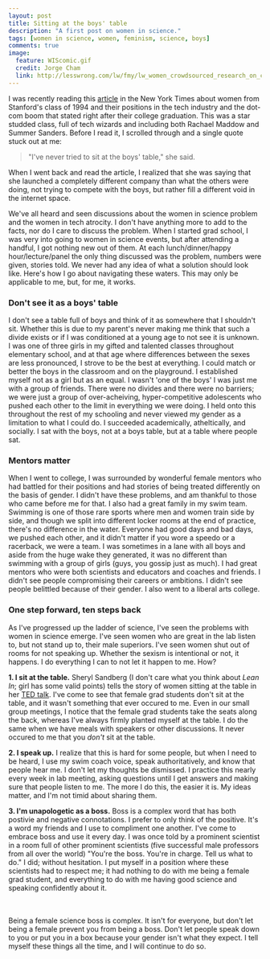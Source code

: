 ```yaml
---
layout: post
title: Sitting at the boys' table
description: "A first post on women in science."
tags: [women in science, women, feminism, science, boys]
comments: true
image:
  feature: WIScomic.gif
  credit: Jorge Cham
  link: http://lesswrong.com/lw/fmy/lw_women_crowdsourced_research_on_cognitive/
---
```



I was recently reading this [article](http://www.nytimes.com/interactive/2014/12/23/us/gender-gaps-stanford-94.html?_r=0) in the New York Times about women from Stanford's class of 1994 and their positions in the tech industry and the dot-com boom that stated right after their college graduation. This was a star studded class, full of tech wizards and including both Rachael Maddow and Summer Sanders. Before I read it, I scrolled through and a single quote stuck out at me: 

>"I've never tried to sit at the boys' table," she said.

When I went back and read the article, I realized that she was saying that she launched a completely different company than what the others were doing, not trying to compete with the boys, but rather fill a different void in the internet space.


We've all heard and seen discussions about the women in science problem and the women in tech atrocity. I don't have anything more to add to the facts, nor do I care to discuss the problem. When I started grad school, I was very into going to women in science events, but after attending a handful, I got nothing new out of them. At each lunch/dinner/happy hour/lecture/panel the only thing discussed was the problem, numbers were given, stories told. We never had any idea of what a solution should look like. Here's how I go about navigating these waters. This may only be applicable to me, but, for me, it works.


### Don't see it as a boys' table
I don't see a table full of boys and think of it as somewhere that I shouldn't sit. Whether this is due to my parent's never making me think that such a divide exists or if I was conditioned at a young age to not see it is unknown. I was one of three girls in my gifted and talented classes throughout elementary school, and at that age where differences between the sexes are less pronounced, I strove to be the best at everything. I could match or better the boys in the classroom and on the playground. I established myself not as a girl but as an equal. I wasn't 'one of the boys' I was just me with a group of friends. There were no divides and there were no barriers; we were just a group of over-acheiving, hyper-competitive adolescents who pushed each other to the limit in everything we were doing. I held onto this throughout the rest of my schooling and never viewed my gender as a limitation to what I could do. I succeeded academically, atheltically, and socially. I sat with the boys, not at a boys table, but at a table where people sat. 

### Mentors matter
When I went to college, I was surrounded by wonderful female mentors who had battled for their positions and had stories of being treated differently on the basis of gender. I didn't have these problems, and am thankful to those who came before me for that. I also had a great family in my swim team. Swimming is one of those rare sports where men and women train side by side, and though we split into different locker rooms at the end of practice, there's no difference in the water. Everyone had good days and bad days, we pushed each other, and it didn't matter if you wore a speedo or a racerback, we were a team. I was sometimes in a lane with all boys and aside from the huge wake they generated, it was no different than swimming with a group of girls (guys, you gossip just as much). I had great mentors who were both scientists and educators and coaches and friends. I didn't see people compromising their careers or ambitions. I didn't see people belittled because of their gender. I also went to a liberal arts college.

### One step forward, ten steps back
As I've progressed up the ladder of science, I've seen the problems with women in science emerge. I've seen women who are great in the lab listen to, but not stand up to, their male superiors. I've seen women shut out of rooms for not speaking up. Whether the sexism is intentional or not, it happens. I do everything I can to not let it happen to me. How?

**1. I sit at the table.** 
Sheryl Sandberg (I don't care what you think about *Lean In*; girl has some valid points) tells the story of women sitting at the table in her [TED talk](http://www.ted.com/talks/sheryl_sandberg_why_we_have_too_few_women_leaders/transcript?language=en). I've come to see that female grad students don't sit at the table, and it wasn't something that ever occured to me. Even in our small group meetings, I notice that the female grad students take the seats along the back, whereas I've always firmly planted myself at the table. I do the same when we have meals with speakers or other discussions. It never occured to me that you *don't* sit at the table.  

**2. I speak up.** 
I realize that this is hard for some people, but when I need to be heard, I use my swim coach voice, speak authoritatively, and know that people hear me. I don't let my thoughts be dismissed. I practice this nearly every week in lab meeting, asking questions until I get answers and making sure that people listen to me. The more I do this, the easier it is. My ideas matter, and I'm not timid about sharing them.  

**3. I'm unapologetic as a boss.**
Boss is a complex word that has both postivie and negative connotations. I prefer to only think of the positive. It's a word my friends and I use to compliment one another. I've come to embrace boss and use it every day. I was once told by a prominent scientist in a room full of other prominent scientists (five successful male professors from all over the world) "You're the boss. You're in charge. Tell us what to do." I did; without hesitation. I put myself in a position where these scientists had to respect me; it had nothing to do with me being a female grad student, and everything to do with me having good science and speaking confidently about it.

<br><br>
Being a female science boss is complex. It isn't for everyone, but don't let being a female prevent you from being a boss. Don't let people speak down to you or put you in a box because your gender isn't what they expect. I tell myself these things all the time, and I will continue to do so.

